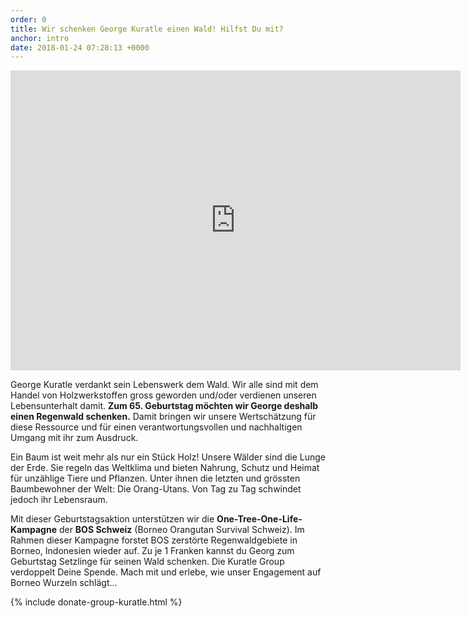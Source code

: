 ```yaml
---
order: 0
title: Wir schenken George Kuratle einen Wald! Hilfst Du mit?
anchor: intro
date: 2018-01-24 07:28:13 +0000
---
```

<div class="videoWrapper"> <iframe src="https://player.vimeo.com/video/245368582" width="720" height="480" frameborder="0" webkitallowfullscreen mozallowfullscreen allowfullscreen></iframe> </div>

George Kuratle verdankt sein Lebenswerk dem Wald. Wir alle sind mit dem Handel von Holzwerkstoffen gross geworden und/oder verdienen unseren Lebensunterhalt damit. **Zum 65. Geburtstag möchten wir George deshalb einen Regenwald schenken.** Damit bringen wir unsere Wertschätzung für diese Ressource und für einen verantwortungsvollen und nachhaltigen Umgang mit ihr zum Ausdruck.

Ein Baum ist weit mehr als nur ein Stück Holz! Unsere Wälder sind die Lunge der Erde. Sie regeln das Weltklima und bieten Nahrung, Schutz und Heimat für unzählige Tiere und Pflanzen. Unter ihnen die letzten und grössten Baumbewohner der Welt: Die Orang-Utans. Von Tag zu Tag schwindet jedoch ihr Lebensraum.

Mit dieser Geburtstagsaktion unterstützen wir die **One-Tree-One-Life-Kampagne** der **BOS Schweiz** (Borneo Orangutan Survival Schweiz). Im Rahmen dieser Kampagne forstet BOS zerstörte Regenwaldgebiete in Borneo, Indonesien wieder auf. Zu je 1 Franken kannst du Georg zum Geburtstag Setzlinge für seinen Wald schenken. Die Kuratle Group verdoppelt Deine Spende. Mach mit und erlebe, wie unser Engagement auf Borneo Wurzeln schlägt...

{% include donate-group-kuratle.html %}